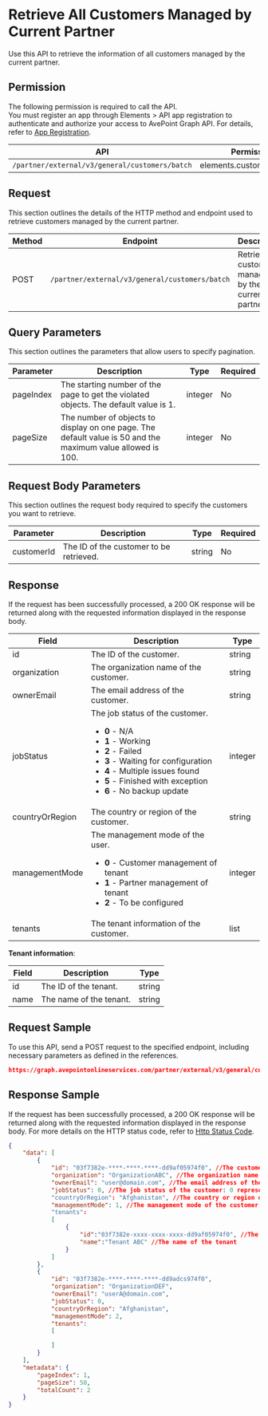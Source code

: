 # Retrieve All Customers Managed by Current Partner

Use this API to retrieve the information of all customers managed by the current partner.

 ## Permission

The following permission is required to call the API.  
You must register an app through Elements > API app registration to authenticate and authorize your access to AvePoint Graph API. For details, refer to [App Registration](../../../elements/register-app.md).

| API | Permission  |
|-----------|--------|
| `/partner/external/v3/general/customers/batch`|elements.customers.read.all|  

## Request

This section outlines the details of the HTTP method and endpoint used to retrieve customers managed by the current partner.

| Method | Endpoint | Description |
|-----------|--------|------------|
| POST | `/partner/external/v3/general/customers/batch` | Retrieve customers managed by the current partner.|
 

## Query Parameters

This section outlines the parameters that allow users to specify pagination.

| Parameter | Description | Type | Required |
| --- | --- | --- | --- |
| pageIndex | The starting number of the page to get the violated objects. The default value is 1. | integer | No |
| pageSize | The number of objects to display on one page. The default value is 50 and the maximum value allowed is 100. | integer | No |

## Request Body Parameters

This section outlines the request body required to specify the customers you want to retrieve.

| Parameter | Description | Type | Required |
| --- | --- | --- | --- |
| customerId | The ID of the customer to be retrieved. | string | No |

## Response

If the request has been successfully processed, a 200 OK response will be returned along with the requested information displayed in the response body.

| Field | Description | Type |
| --- | --- | --- |
| id               | The ID of the customer.                 | string |
| organization     | The organization name of the customer.       | string |
| ownerEmail       | The email address of the customer.      | string |
| jobStatus        | The job status of the customer.<ul><li>**0** - N/A</li><li>**1** - Working</li><li>**2** - Failed</li><li>**3** - Waiting for configuration</li><li>**4** - Multiple issues found</li><li>**5** - Finished with exception</li><li>**6** - No backup update</li></ul>                                                     | integer |
| countryOrRegion  | The country or region of the customer.            | string |
| managementMode   | The management mode of the user.<ul><li>**0** - Customer management of tenant</li><li>**1** - Partner management of tenant</li><li>**2** - To be configured</li></ul>        | integer    |
| tenants          | The tenant information of the customer.               | list |

**Tenant information**:

| Field | Description | Type |
| --- | --- | --- |
| id               | The ID of the tenant.                 | string |
| name             | The name of the tenant.               | string |

## Request Sample
To use this API, send a POST request to the specified endpoint, including necessary parameters as defined in the references.
```json
https://graph.avepointonlineservices.com/partner/external/v3/general/customers/batch
```
 
## Response Sample
If the request has been successfully processed, a 200 OK response will be returned along with the requested information displayed in the response body.
For more details on the HTTP status code, refer to [Http Status Code](../../Use-AvePoint-Graph-API.md#http-status-code).
```json
{
    "data": [
        {
            "id": "03f7382e-****-****-****-dd9af05974f0", //The customer ID
            "organization": "OrganizationABC", //The organization name of the customer
            "ownerEmail": "user@domain.com", //The email address of the customer
            "jobStatus": 0, //The job status of the customer: 0 represents N/A
            "countryOrRegion": "Afghanistan", //The country or region of the customer
            "managementMode": 1, //The management mode of the customer: 1 represents partner management mode of tenant.
            "tenants":
            [
                {
                    "id":"03f7382e-xxxx-xxxx-xxxx-dd9af05974f0", //The ID of the tenant
                    "name":"Tenant ABC" //The name of the tenant
                }
            ]
        },
        {
            "id": "03f7382e-****-****-****-dd9adcs974f0",
            "organization": "OrganizationDEF",
            "ownerEmail": "userA@domain.com",
            "jobStatus": 0,
            "countryOrRegion": "Afghanistan",
            "managementMode": 2,
            "tenants":
            [

            ]
        }
    ],
    "metadata": {
        "pageIndex": 1,
        "pageSize": 50,
        "totalCount": 2
    }
}
```
